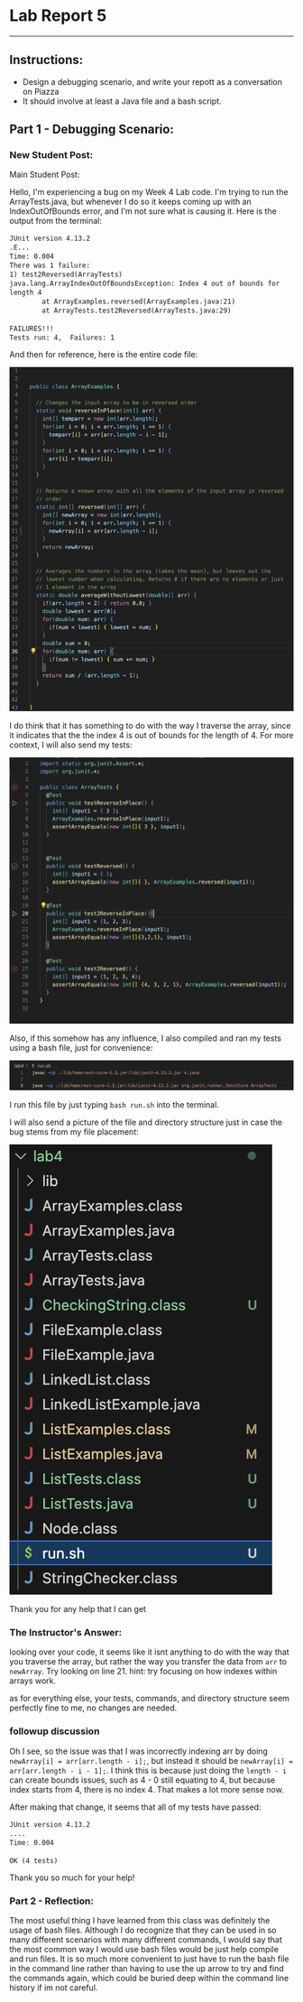 # Lab Report 5
---

## Instructions:
- Design a debugging scenario, and write your repott as a conversation on Piazza
- It should involve at least a Java file and a bash script.

## Part 1 - Debugging Scenario:

### New Student Post:

Main Student Post:

Hello, I'm experiencing a bug on my Week 4 Lab code. I'm trying to run the ArrayTests.java, but whenever I do so it keeps coming up with an IndexOutOfBounds error, and I'm not sure what is causing it.
Here is the output from the terminal:
``` 
JUnit version 4.13.2
.E...
Time: 0.004
There was 1 failure:
1) test2Reversed(ArrayTests)
java.lang.ArrayIndexOutOfBoundsException: Index 4 out of bounds for length 4
        at ArrayExamples.reversed(ArrayExamples.java:21)
        at ArrayTests.test2Reversed(ArrayTests.java:29)

FAILURES!!!
Tests run: 4,  Failures: 1
```

And then for reference, here is the entire code file:

![Buggy Code](Lab9FullCode.png)

I do think that it has something to do with the way I traverse the array, since it indicates that the the index 4 is out of bounds for the length of 4. For more context, I will also send my tests:

![Array tests file](Lab9FullTests.png)

Also, if this somehow has any influence, I also compiled and ran my tests using a bash file, just for convenience:

![Bash File](Lab9GoodBashFile.png)

I run this file by just typing `bash run.sh` into the terminal.

I will also send a picture of the file and directory structure just in case the bug stems from my file placement:

![File Directory Structure](Lab9Directories.png)

Thank you for any help that I can get


### The Instructor's Answer:

looking over your code, it seems like it isnt anything to do with the way that you traverse the array, but rather the way you transfer the data from `arr` to `newArray`. Try looking on line 21.
hint: try focusing on how indexes within arrays work.

as for everything else, your tests, commands, and directory structure seem perfectly fine to me, no changes are needed.


### followup discussion

Oh I see, so the issue was that I was incorrectly indexing arr by doing `newArray[i] = arr[arr.length - i];`, but instead it should be `newArray[i] = arr[arr.length - i - 1];`.
I think this is because just doing the `length - i` can create bounds issues, such as 4 - 0 still equating to 4, but because index starts from 4, there is no index 4. That makes a lot more sense now.

After making that change, it seems that all of my tests have passed:
```
JUnit version 4.13.2
....
Time: 0.004

OK (4 tests)
```

Thank you so much for your help!

### Part 2 - Reflection:

The most useful thing I have learned from this class was definitely the usage of bash files. Although I do recognize that they can be used in so many different scenarios with many different commands, I would say that
the most common way I would use bash files would be just help compile and run files. It is so much more convenient to just have to run the bash file in the command line rather than having to use the up arrow
to try and find the commands again, which could be buried deep within the command line history if im not careful. 



